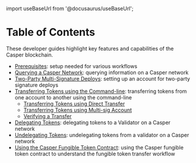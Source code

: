 import useBaseUrl from '@docusaurus/useBaseUrl';

# Table of Contents

These developer guides highlight key features and capabilities of the Casper blockchain.

- [Prerequisites](/dapp-dev-guide/setup.md): setup needed for various workflows
- [Querying a Casper Network](/resources/tutorials/beginner/querying-network.md): querying information on a Casper network
- [Two-Party Multi-Signature Deploys](/resources/tutorials/advanced/two-party-multi-sig.md): setting up an account for two-party signature deploys
- [Transferring Tokens using the Command-line](/developers/cli/transfers/index.md): transferring tokens from one account to another using the command-line
   - [Transferring Tokens using Direct Transfer](/developers/cli/transfers/direct-token-transfer.md)
   - [Transferring Tokens using Multi-sig Account](/developers/cli/transfers/multisig-deploy-transfer.md)
   - [Verifying a Transfer](/developers/cli/transfers/verify-transfer.md)
- [Delegating Tokens](/developers/cli/delegate.md): delegating tokens to a Validator on a Casper network
- [Undelegating Tokens](/developers/cli/undelegate.md): undelegating tokens from a validator on a Casper network
- [Using the Casper Fungible Token Contract](https://github.com/casper-network/erc20-guide-extraction/): using the Casper fungible token contract to understand the fungible token transfer workflow


